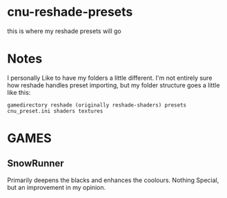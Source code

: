 # cnu-reshade-presets
this is where my reshade presets will go

# Notes
I personally Like to have my folders a little different. I'm not entirely sure how reshade handles preset importing, but my folder structure goes a little like this:

`
gamedirectory
  reshade (originally reshade-shaders)
    presets
      cnu_preset.ini
    shaders
    textures
`

# GAMES
## SnowRunner
Primarily deepens the blacks and enhances the coolours. Nothing Special, but an improvement in my opinion.
